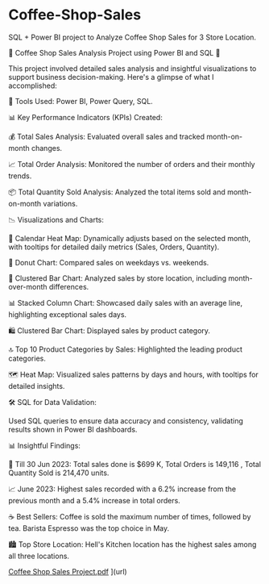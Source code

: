 # Coffee-Shop-Sales
SQL + Power BI project to Analyze Coffee Shop Sales for 3 Store Location.

🌟 Coffee Shop Sales Analysis Project using Power BI and SQL 🌟

This project involved detailed sales analysis and insightful visualizations to support business decision-making. Here's a glimpse of what I accomplished:

🔧 Tools Used: Power BI, Power Query, SQL.

📊 Key Performance Indicators (KPIs) Created:

💰 Total Sales Analysis: Evaluated overall sales and tracked month-on-month changes.

📈 Total Order Analysis: Monitored the number of orders and their monthly trends.

📦 Total Quantity Sold Analysis: Analyzed the total items sold and month-on-month variations.

📉 Visualizations and Charts:


📅 Calendar Heat Map: Dynamically adjusts based on the selected month, with tooltips for detailed daily metrics (Sales, Orders, Quantity).

🍩 Donut Chart: Compared sales on weekdays vs. weekends.

📍 Clustered Bar Chart: Analyzed sales by store location, including month-over-month differences.

📊 Stacked Column Chart: Showcased daily sales with an average line, highlighting exceptional sales days.

🛍️ Clustered Bar Chart: Displayed sales by product category.

🔝 Top 10 Product Categories by Sales: Highlighted the leading product categories.

🗺️ Heat Map: Visualized sales patterns by days and hours, with tooltips for detailed insights.

🛠️ SQL for Data Validation:

Used SQL queries to ensure data accuracy and consistency, validating results shown in Power BI dashboards.

📊 Insightful Findings:


📆 Till 30 Jun 2023: Total sales done is $699 K, Total Orders is 149,116 , Total Quantity Sold is 214,470 units.

📈 June 2023: Highest sales recorded with a 6.2% increase from the previous month and a 5.4% increase in total orders.

☕ Best Sellers: Coffee is sold the maximum number of times, followed by tea. Barista Espresso was the top choice in May.

🏙️ Top Store Location: Hell's Kitchen location has the highest sales among all three locations.

[Coffee Shop Sales Project.pdf](https://github.com/NikhilPaliwal11/Coffee-Shop-Sales/files/15459334/Coffee.Shop.Sales.Project.pdf)
](url)

